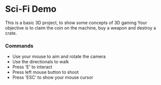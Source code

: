 # Sci-Fi Demo

This is a basic 3D project, to show some concepts of 3D gaming
Your objective is to claim the coin on the machine, buy a weapon and destroy a crate.
### Commands
- Use your mouse to aim and rotate the camera
- Use the directionals to walk
- Press 'E' to interact
- Press left mouse button to shoot
- Press 'ESC' to show your mouse cursor
